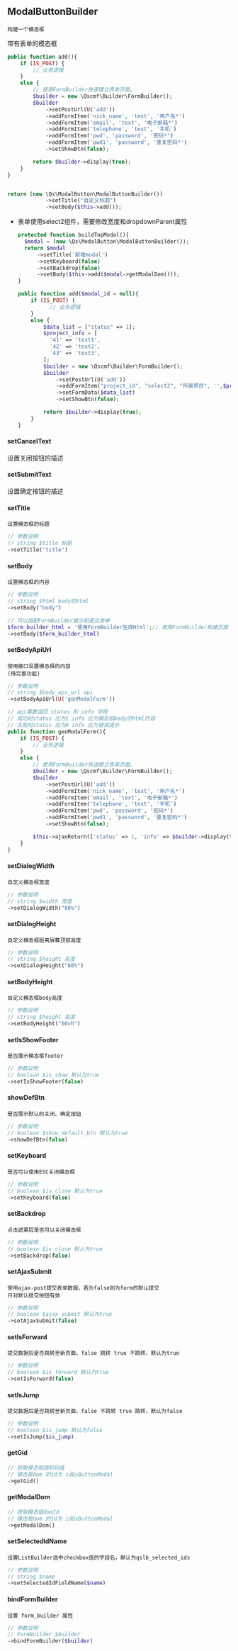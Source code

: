 ## ModalButtonBuilder
```text
构建一个模态框
```

带有表单的模态框

```php
public function add(){
    if (IS_POST) {
        // 业务逻辑
    }
    else {
        // 使用FormBuilder快速建立表单页面。
        $builder = new \Qscmf\Builder\FormBuilder();
        $builder
            ->setPostUrl(U('add'))
            ->addFormItem('nick_name', 'text', '用户名*')
            ->addFormItem('email', 'text', '电子邮箱*')
            ->addFormItem('telephone', 'text', '手机')
            ->addFormItem('pwd', 'password', '密码*')
            ->addFormItem('pwd1', 'password', '重复密码*')
            ->setShowBtn(false);

        return $builder->display(true);
    }
}


return (new \Qs\ModalButton\ModalButtonBuilder())
            ->setTitle("自定义标题")
            ->setBody($this->add());
```

+ 表单使用select2组件，需要修改宽度和dropdownParent属性

  ```php
  protected function buildTopModal(){
    $modal = (new \Qs\ModalButton\ModalButtonBuilder());
    return $modal
        ->setTitle('新增modal')
        ->setKeyboard(false)
        ->setBackdrop(false)
        ->setBody($this->add($modal->getModalDom()));
  }
  
  public function add($modal_id = null){
      if (IS_POST) {
            // 业务逻辑
      }
      else {
          $data_list = ["status" => 1];
          $project_info = [
            '41' => 'text1',
            '42' => 'text2',
            '43' => 'text3',
          ];
          $builder = new \Qscmf\Builder\FormBuilder();
          $builder
              ->setPostUrl(U('add'))
              ->addFormItem("project_id", "select2", "所属项目", '',$project_info,"",' style="width: 100%" dropdownParent="#'.$modal_id.'"')
              ->setFormData($data_list)
              ->setShowBtn(false);

          return $builder->display(true);
      }
  }
  ```

#### setCancelText

设置关闭按钮的描述

#### setSubmitText

设置确定按钮的描述

#### setTitle
```text
设置模态框的标题
```
```php
// 参数说明
// string $title 标题
->setTitle("title")
```

#### setBody
```text
设置模态框的内容
```
```php
// 参数说明
// string $html body的html
->setBody("body")

// 可以搭配FormBuilder展示和提交表单
$form_builder_html = '使用FormBuilder生成Html';// 使用FormBuilder构建页面
->setBody($form_builder_html)
```

#### setBodyApiUrl
```text
使用接口设置模态框的内容
(待完善功能)
```
```php
// 参数说明
// string $body_api_url api
->setBodyApiUrl(U('genModalForm'))

// api需要返回 status 和 info 字段
// 成功时status 应为1 info 应为模态框body的html内容
// 失败时status 应为0 info 应为错误提示
public function genModalForm(){
    if (IS_POST) {
        // 业务逻辑
    }
    else {
        // 使用FormBuilder快速建立表单页面。
        $builder = new \Qscmf\Builder\FormBuilder();
        $builder
            ->setPostUrl(U('add'))
            ->addFormItem('nick_name', 'text', '用户名*')
            ->addFormItem('email', 'text', '电子邮箱*')
            ->addFormItem('telephone', 'text', '手机')
            ->addFormItem('pwd', 'password', '密码*')
            ->addFormItem('pwd1', 'password', '重复密码*')
            ->setShowBtn(false);

        $this->ajaxReturn(['status' => 1, 'info' => $builder->display(true)];
    }
}
```

#### setDialogWidth
```text
自定义模态框宽度
```
```php
// 参数说明
// string $width 宽度
->setDialogWidth("80%")
```

#### setDialogHeight
```text
自定义模态框距离屏幕顶部高度
```
```php
// 参数说明
// string $height 高度
->setDialogHeight("80%")
```

#### setBodyHeight
```text
自定义模态框body高度
```
```php
// 参数说明
// string $height 高度
->setBodyHeight("60vh")
```

#### setIsShowFooter
```text
是否展示模态框footer
```
```php
// 参数说明
// boolean $is_show 默认为true
->setIsShowFooter(false)
```

#### showDefBtn
```text
是否展示默认的关闭、确定按钮
```
```php
// 参数说明
// boolean $show_default_btn 默认为true
->showDefBtn(false)
```

#### setKeyboard
```text
是否可以使用ESC关闭模态框
```
```php
// 参数说明
// boolean $is_close 默认为true
->setKeyboard(false)
```

#### setBackdrop
```text
点击遮罩层是否可以关闭模态框
```
```php
// 参数说明
// boolean $is_close 默认为true
->setBackdrop(false)
```

#### setAjaxSubmit
```text
使用ajax-post提交表单数据，若为false则为form的默认提交
只对默认提交按钮有效
```
```php
// 参数说明
// boolean $ajax_submit 默认为true
->setAjaxSubmit(false)
```

#### setIsForward
```text
提交数据后是否跳转至新页面，false 跳转 true 不跳转，默认为true
```
```php
// 参数说明
// boolean $is_forward 默认为true
->setIsForward(false)
```

#### setIsJump
```text
提交数据后是否跳转至新页面，false 不跳转 true 跳转，默认为false 
```
```php
// 参数说明
// boolean $is_jump 默认为false
->setIsJump($is_jump)
```

#### getGid
```php
// 获取模态框随机码值
// 模态框dom 的id为 idQsButtonModal
->getGid()
```

#### getModalDom
```php
// 获取模态框domId
// 模态框dom 的id为 idQsButtonModal
->getModalDom()
```

#### setSelectedIdName
```text
设置ListBuilder选中checkbox值的字段名，默认为qslb_selected_ids
```
```php
// 参数说明
// string $name 
->setSelectedIdFieldName($name)
```

#### bindFormBuilder
```text
设置 form_builder 属性
```
```php
// 参数说明
// FormBuilder $builder
->bindFormBuilder($builder)
```